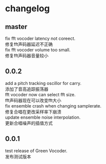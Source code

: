 
# changelog

## master

fix fft vocoder latency not coreect.  
修复fft声码器延迟不正确  
fix fft vocoder volume too small.  
修复fft声码器音量较小  

## 0.0.2

add a pitch tracking oscillor for carry.  
添加了音高追踪振荡器  
fft vocoder now can select fft size.  
fft声码器现在可以改变fft大小  
fix ensemble crash when changing samplerate.  
修复合唱在更改采样率下崩溃  
update ensemble noise interpolation.  
更新合唱噪声的插值方式  

## 0.0.1

test release of Green Vocoder.  
发布测试版本  
